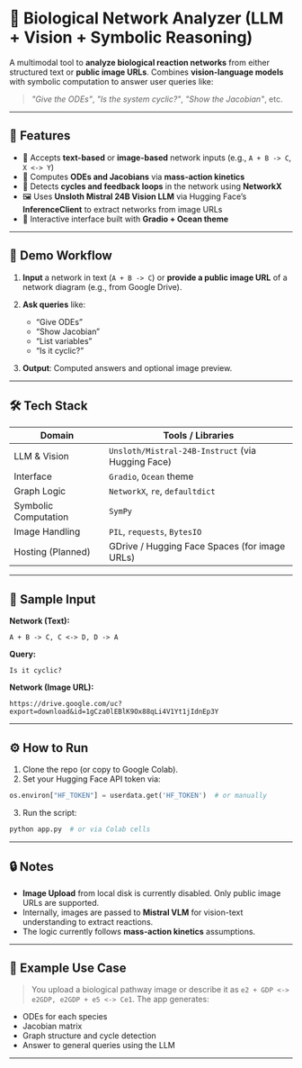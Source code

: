 # 🔬 Biological Network Analyzer (LLM + Vision + Symbolic Reasoning)

A multimodal tool to **analyze biological reaction networks** from either structured text or **public image URLs**. Combines **vision-language models** with symbolic computation to answer user queries like:

> *"Give the ODEs"*, *"Is the system cyclic?"*, *"Show the Jacobian"*, etc.

---

## 🧠 Features

* 🧾 Accepts **text-based** or **image-based** network inputs (e.g., `A + B -> C`, `X <-> Y`)
* 🧮 Computes **ODEs and Jacobians** via **mass-action kinetics**
* 🔁 Detects **cycles and feedback loops** in the network using **NetworkX**
* 🖼️ Uses **Unsloth Mistral 24B Vision LLM** via Hugging Face’s **InferenceClient** to extract networks from image URLs
* 💬 Interactive interface built with **Gradio + Ocean theme**

---

## 🚀 Demo Workflow

1. **Input** a network in text (`A + B -> C`) or **provide a public image URL** of a network diagram (e.g., from Google Drive).
2. **Ask queries** like:

   * “Give ODEs”
   * “Show Jacobian”
   * “List variables”
   * “Is it cyclic?”
3. **Output**: Computed answers and optional image preview.

---

## 🛠️ Tech Stack

| Domain               | Tools / Libraries                                 |
| -------------------- | ------------------------------------------------- |
| LLM & Vision         | `Unsloth/Mistral-24B-Instruct` (via Hugging Face) |
| Interface            | `Gradio`, `Ocean` theme                           |
| Graph Logic          | `NetworkX`, `re`, `defaultdict`                   |
| Symbolic Computation | `SymPy`                                           |
| Image Handling       | `PIL`, `requests`, `BytesIO`                      |
| Hosting (Planned)    | GDrive / Hugging Face Spaces (for image URLs)     |

---

## 📝 Sample Input

**Network (Text):**

```
A + B -> C, C <-> D, D -> A
```

**Query:**

```
Is it cyclic?
```

**Network (Image URL):**

```
https://drive.google.com/uc?export=download&id=1gCza0lEBlK9Ox88qLi4V1Yt1jIdnEp3Y
```

---

## ⚙️ How to Run

1. Clone the repo (or copy to Google Colab).
2. Set your Hugging Face API token via:

```python
os.environ["HF_TOKEN"] = userdata.get('HF_TOKEN')  # or manually
```

3. Run the script:

```bash
python app.py  # or via Colab cells
```

---

## 🔒 Notes

* **Image Upload** from local disk is currently disabled. Only public image URLs are supported.
* Internally, images are passed to **Mistral VLM** for vision-text understanding to extract reactions.
* The logic currently follows **mass-action kinetics** assumptions.

---

## 📌 Example Use Case

> You upload a biological pathway image or describe it as `e2 + GDP <-> e2GDP, e2GDP + e5 <-> Ce1`.
> The app generates:

* ODEs for each species
* Jacobian matrix
* Graph structure and cycle detection
* Answer to general queries using the LLM

---
